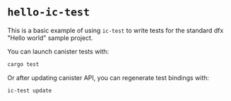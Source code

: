 # `hello-ic-test`

This is a basic example of using `ic-test` to write tests for the standard dfx "Hello world" sample project.

You can launch canister tests with:

```bash
cargo test
```

Or after updating canister API, you can regenerate test bindings with: 

```bash
ic-test update
```

